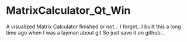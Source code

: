 # MatrixCalculator_Qt_Win
A visualized Matrix Calculator
finished or not... I forget..
I built this a long time ago when I was a layman about git
So just save it on github...
